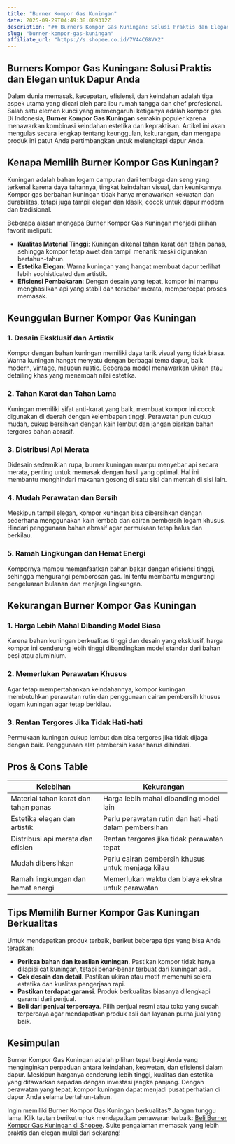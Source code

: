 ```yaml
---
title: "Burner Kompor Gas Kuningan"
date: 2025-09-29T04:49:38.089312Z
description: "## Burners Kompor Gas Kuningan: Solusi Praktis dan Elegan untuk Dapur Anda..."
slug: "burner-kompor-gas-kuningan"
affiliate_url: "https://s.shopee.co.id/7V44C68VX2"
---
```

## Burners Kompor Gas Kuningan: Solusi Praktis dan Elegan untuk Dapur Anda

Dalam dunia memasak, kecepatan, efisiensi, dan keindahan adalah tiga aspek utama yang dicari oleh para ibu rumah tangga dan chef profesional. Salah satu elemen kunci yang memengaruhi ketiganya adalah kompor gas. Di Indonesia, **Burner Kompor Gas Kuningan** semakin populer karena menawarkan kombinasi keindahan estetika dan kepraktisan. Artikel ini akan mengulas secara lengkap tentang keunggulan, kekurangan, dan mengapa produk ini patut Anda pertimbangkan untuk melengkapi dapur Anda.

## Kenapa Memilih Burner Kompor Gas Kuningan?

Kuningan adalah bahan logam campuran dari tembaga dan seng yang terkenal karena daya tahannya, tingkat keindahan visual, dan keunikannya. Kompor gas berbahan kuningan tidak hanya menawarkan kekuatan dan durabilitas, tetapi juga tampil elegan dan klasik, cocok untuk dapur modern dan tradisional.

Beberapa alasan mengapa Burner Kompor Gas Kuningan menjadi pilihan favorit meliputi:

- **Kualitas Material Tinggi**: Kuningan dikenal tahan karat dan tahan panas, sehingga kompor tetap awet dan tampil menarik meski digunakan bertahun-tahun.
- **Estetika Elegan**: Warna kuningan yang hangat membuat dapur terlihat lebih sophisticated dan artistik.
- **Efisiensi Pembakaran**: Dengan desain yang tepat, kompor ini mampu menghasilkan api yang stabil dan tersebar merata, mempercepat proses memasak.

## Keunggulan Burner Kompor Gas Kuningan

### 1. Desain Eksklusif dan Artistik

Kompor dengan bahan kuningan memiliki daya tarik visual yang tidak biasa. Warna kuningan hangat menyatu dengan berbagai tema dapur, baik modern, vintage, maupun rustic. Beberapa model menawarkan ukiran atau detailing khas yang menambah nilai estetika.

### 2. Tahan Karat dan Tahan Lama

Kuningan memiliki sifat anti-karat yang baik, membuat kompor ini cocok digunakan di daerah dengan kelembapan tinggi. Perawatan pun cukup mudah, cukup bersihkan dengan kain lembut dan jangan biarkan bahan tergores bahan abrasif.

### 3. Distribusi Api Merata

Didesain sedemikian rupa, burner kuningan mampu menyebar api secara merata, penting untuk memasak dengan hasil yang optimal. Hal ini membantu menghindari makanan gosong di satu sisi dan mentah di sisi lain.

### 4. Mudah Perawatan dan Bersih

Meskipun tampil elegan, kompor kuningan bisa dibersihkan dengan sederhana menggunakan kain lembab dan cairan pembersih logam khusus. Hindari penggunaan bahan abrasif agar permukaan tetap halus dan berkilau.

### 5. Ramah Lingkungan dan Hemat Energi

Kompornya mampu memanfaatkan bahan bakar dengan efisiensi tinggi, sehingga mengurangi pemborosan gas. Ini tentu membantu mengurangi pengeluaran bulanan dan menjaga lingkungan.

## Kekurangan Burner Kompor Gas Kuningan

### 1. Harga Lebih Mahal Dibanding Model Biasa

Karena bahan kuningan berkualitas tinggi dan desain yang eksklusif, harga kompor ini cenderung lebih tinggi dibandingkan model standar dari bahan besi atau aluminium.

### 2. Memerlukan Perawatan Khusus

Agar tetap mempertahankan keindahannya, kompor kuningan membutuhkan perawatan rutin dan penggunaan cairan pembersih khusus logam kuningan agar tetap berkilau.

### 3. Rentan Tergores Jika Tidak Hati-hati

Permukaan kuningan cukup lembut dan bisa tergores jika tidak dijaga dengan baik. Penggunaan alat pembersih kasar harus dihindari.

## Pros & Cons Table

| Kelebihan                                    | Kekurangan                                              |
|----------------------------------------------|---------------------------------------------------------|
| Material tahan karat dan tahan panas       | Harga lebih mahal dibanding model lain                |
| Estetika elegan dan artistik               | Perlu perawatan rutin dan hati-hati dalam pembersihan|
| Distribusi api merata dan efisien          | Rentan tergores jika tidak perawatan tepat           |
| Mudah dibersihkan                          | Perlu cairan pembersih khusus untuk menjaga kilau   |
| Ramah lingkungan dan hemat energi          | Memerlukan waktu dan biaya ekstra untuk perawatan  |

## Tips Memilih Burner Kompor Gas Kuningan Berkualitas

Untuk mendapatkan produk terbaik, berikut beberapa tips yang bisa Anda terapkan:

- **Periksa bahan dan keaslian kuningan**. Pastikan kompor tidak hanya dilapisi cat kuningan, tetapi benar-benar terbuat dari kuningan asli.
- **Cek desain dan detail**. Pastikan ukiran atau motif memenuhi selera estetika dan kualitas pengerjaan rapi.
- **Pastikan terdapat garansi**. Produk berkualitas biasanya dilengkapi garansi dari penjual.
- **Beli dari penjual terpercaya**. Pilih penjual resmi atau toko yang sudah terpercaya agar mendapatkan produk asli dan layanan purna jual yang baik.

## Kesimpulan

Burner Kompor Gas Kuningan adalah pilihan tepat bagi Anda yang menginginkan perpaduan antara keindahan, keawetan, dan efisiensi dalam dapur. Meskipun harganya cenderung lebih tinggi, kualitas dan estetika yang ditawarkan sepadan dengan investasi jangka panjang. Dengan perawatan yang tepat, kompor kuningan dapat menjadi pusat perhatian di dapur Anda selama bertahun-tahun.

Ingin memiliki Burner Kompor Gas Kuningan berkualitas? Jangan tunggu lama. Klik tautan berikut untuk mendapatkan penawaran terbaik: [Beli Burner Kompor Gas Kuningan di Shopee](https://s.shopee.co.id/7V44C68VX2). Suite pengalaman memasak yang lebih praktis dan elegan mulai dari sekarang!